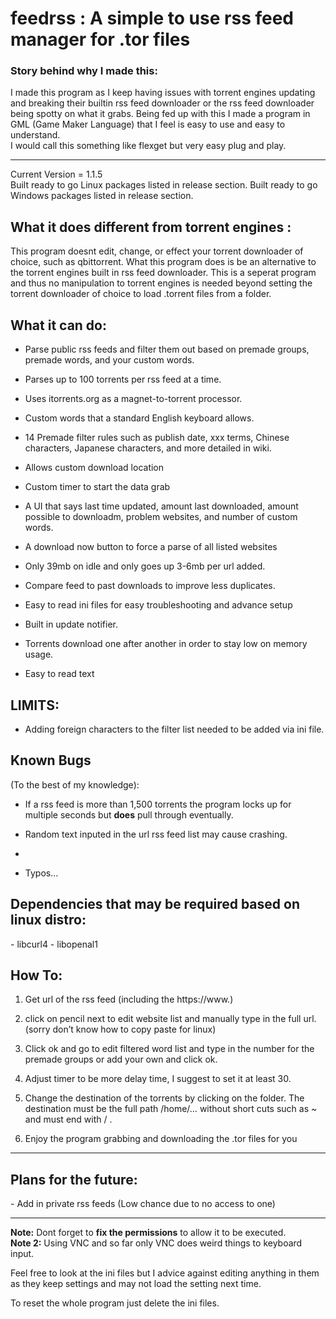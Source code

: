 <h1>feedrss : A simple to use rss feed manager for .tor files</h1>
<h3>Story behind why I made this:</h3>
I made this program as I keep having issues with torrent engines updating and breaking their builtin rss feed downloader or the rss feed downloader being spotty on what it grabs. Being fed up with this I made a program in GML (Game Maker Language) that I feel is easy to use and easy to understand.<br>
I would call this something like flexget but very easy plug and play.
<hr>
</hr>
Current Version = 1.1.5 <br>
Built ready to go Linux packages listed in release section.
Built ready to go Windows packages listed in release section.

<h2><strong>What it does different from torrent engines :</strong></h2>
This program doesnt edit, change, or effect your torrent downloader of choice, such as qbittorrent. What this program does is be an alternative to the torrent engines built in rss feed downloader. This is a seperat program and thus no manipulation to torrent engines is needed beyond setting the torrent downloader of choice to load .torrent files from a folder.
<h2><strong>What it can do:</strong></h2>

- Parse public rss feeds and filter them out based on premade groups, premade words, and your custom words.

- Parses up to 100 torrents per rss feed at a time. 

- Uses itorrents.org as a magnet-to-torrent processor. 

- Custom words that a standard English keyboard allows.

- 14 Premade filter rules such as publish date, xxx terms, Chinese characters, Japanese characters, and more detailed in wiki.

- Allows custom download location 

- Custom timer to start the data grab

- A UI that says last time updated, amount last downloaded, amount possible to downloadm, problem websites, and number of custom words.

- A download now button to force a parse of all listed websites

- Only 39mb on idle and only goes up 3-6mb per url added.

- Compare feed to past downloads to improve less duplicates.

- Easy to read ini files for easy troubleshooting and advance setup

- Built in update notifier.

- Torrents download one after another in order to stay low on memory usage.

- Easy to read text

<h2>LIMITS:</h2>

- Adding foreign characters to the filter list needed to be added via ini file.

<h2>Known Bugs</h2> (To the best of my knowledge):

- If a rss feed is more than 1,500 torrents the program locks up for multiple seconds but <strong>does</strong> pull through eventually.

- Random text inputed in the url rss feed list may cause crashing. 
- 
- Typos… 

<h2>Dependencies that may be required based on linux distro:</h2>
- libcurl4
- libopenal1

<h2>How To:</h2>

1) Get url of the rss feed (including the https://www.)

2) click on pencil next to edit website list and manually type in the full url. (sorry don’t know how to copy paste for linux)

3) Click ok and go to edit filtered word list and type in the number for the premade groups or add your own and click ok.

4) Adjust timer to be more delay time, I suggest to set it at least 30.

5) Change the destination of the torrents by clicking on the folder. The destination must be the full path /home/… without short cuts such as ~ and must end with / .

6) Enjoy the program grabbing and downloading the .tor files for you

<hr>
</hr>
<h2>Plans for the future:</h2>
- Add in private rss feeds (Low chance due to no access to one)


<hr>
</hr>

<strong>Note:</strong> Dont forget to <strong>fix the permissions</strong> to allow it to be executed.<br>
<strong>Note 2:</strong> Using VNC and so far only VNC does weird things to keyboard input.<br>

Feel free to look at the ini files but I advice against editing anything in them as they keep settings and may not load the setting next time.<br>



To reset the whole program just delete the ini files.
